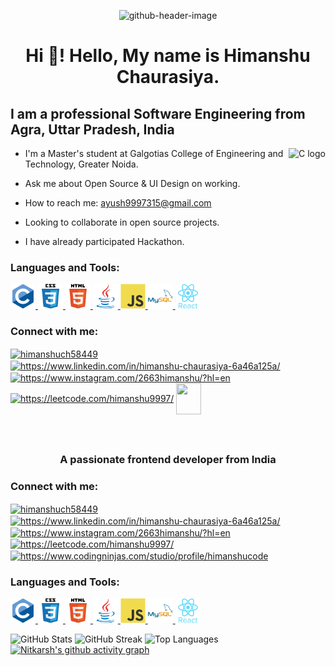 
<p align="center">
  <img src="https://github.com/himanshu9997/himanshu9997/assets/137139619/6fee246b-9ece-49e3-afd8-be8f1a2bb889" alt="github-header-image">
</p>



<h1 align="center">Hi 👋! Hello, My name is Himanshu Chaurasiya.</h1>
<h2>I am a professional Software Engineering from Agra, Uttar Pradesh, India</h2>
<img align="right" src="https://www.bypeople.com/wp-content/uploads/2019/03/people-at-work.gif" height="200" alt="C logo"  />

- I'm a Master's student at Galgotias College of Engineering and Technology, Greater Noida.
  
- Ask me about Open Source & UI Design on working.
  
- How to reach me: ayush9997315@gmail.com
  
- Looking to collaborate in open source projects.
  
- I have already participated Hackathon.


</div>

<h3 align="left">Languages and Tools:</h3>
<p align="left"> <a href="https://www.cprogramming.com/" target="_blank" rel="noreferrer"> <img src="https://raw.githubusercontent.com/devicons/devicon/master/icons/c/c-original.svg" alt="c" width="40" height="40"/> </a> <a href="https://www.w3schools.com/css/" target="_blank" rel="noreferrer"> <img src="https://raw.githubusercontent.com/devicons/devicon/master/icons/css3/css3-original-wordmark.svg" alt="css3" width="40" height="40"/> </a> <a href="https://www.w3.org/html/" target="_blank" rel="noreferrer"> <img src="https://raw.githubusercontent.com/devicons/devicon/master/icons/html5/html5-original-wordmark.svg" alt="html5" width="40" height="40"/> </a> <a href="https://www.java.com" target="_blank" rel="noreferrer"> <img src="https://raw.githubusercontent.com/devicons/devicon/master/icons/java/java-original.svg" alt="java" width="40" height="40"/> </a> <a href="https://developer.mozilla.org/en-US/docs/Web/JavaScript" target="_blank" rel="noreferrer"> <img src="https://raw.githubusercontent.com/devicons/devicon/master/icons/javascript/javascript-original.svg" alt="javascript" width="40" height="40"/> </a> <a href="https://www.mysql.com/" target="_blank" rel="noreferrer"> <img src="https://raw.githubusercontent.com/devicons/devicon/master/icons/mysql/mysql-original-wordmark.svg" alt="mysql" width="40" height="40"/> </a> <a href="https://reactjs.org/" target="_blank" rel="noreferrer"> <img src="https://raw.githubusercontent.com/devicons/devicon/master/icons/react/react-original-wordmark.svg" alt="react" width="40" height="40"/> </a> </p>

<h3 align="left">Connect with me:</h3>
<p align="left">
<a href="https://twitter.com/himanshuch58449" target="blank"><img align="center" src="https://raw.githubusercontent.com/rahuldkjain/github-profile-readme-generator/master/src/images/icons/Social/twitter.svg" alt="himanshuch58449" height="30" width="40" /></a>
<a href="https://linkedin.com/in/https://www.linkedin.com/in/himanshu-chaurasiya-6a46a125a/" target="blank"><img align="center" src="https://raw.githubusercontent.com/rahuldkjain/github-profile-readme-generator/master/src/images/icons/Social/linked-in-alt.svg" alt="https://www.linkedin.com/in/himanshu-chaurasiya-6a46a125a/" height="30" width="40" /></a>
<a href="https://instagram.com/https://www.instagram.com/2663himanshu/?hl=en" target="blank"><img align="center" src="https://raw.githubusercontent.com/rahuldkjain/github-profile-readme-generator/master/src/images/icons/Social/instagram.svg" alt="https://www.instagram.com/2663himanshu/?hl=en" height="30" width="40" /></a>
<a href="https://www.leetcode.com/https://leetcode.com/himanshu9997/" target="blank"><img align="center" src="https://raw.githubusercontent.com/rahuldkjain/github-profile-readme-generator/master/src/images/icons/Social/leet-code.svg" alt="https://leetcode.com/himanshu9997/" height="30" width="40" /></a>
  <a href="https://www.codingninjas.com/studio/profile/HimanshuCode" target="Black"><img align="center" src="https://www.bing.com/th?id=OIP.LYN6kZLNCmjKMyIW6fD7FAHaHa&w=98&h=106&c=8&rs=1&qlt=90&o=6&pid=3.1&rm=2" height="50" width="40" /></a>

</p>


###

<br clear="both">

###





<h3 align="center">A passionate frontend developer from India</h3>

<h3 align="left">Connect with me:</h3>
<p align="left">
<a href="https://twitter.com/himanshuch58449" target="blank"><img align="center" src="https://raw.githubusercontent.com/rahuldkjain/github-profile-readme-generator/master/src/images/icons/Social/twitter.svg" alt="himanshuch58449" height="30" width="40" /></a>
<a href="https://linkedin.com/in/https://www.linkedin.com/in/himanshu-chaurasiya-6a46a125a/" target="blank"><img align="center" src="https://raw.githubusercontent.com/rahuldkjain/github-profile-readme-generator/master/src/images/icons/Social/linked-in-alt.svg" alt="https://www.linkedin.com/in/himanshu-chaurasiya-6a46a125a/" height="30" width="40" /></a>
<a href="https://instagram.com/https://www.instagram.com/2663himanshu/?hl=en" target="blank"><img align="center" src="https://raw.githubusercontent.com/rahuldkjain/github-profile-readme-generator/master/src/images/icons/Social/instagram.svg" alt="https://www.instagram.com/2663himanshu/?hl=en" height="30" width="40" /></a>
<a href="https://www.leetcode.com/https://leetcode.com/himanshu9997/" target="blank"><img align="center" src="https://raw.githubusercontent.com/rahuldkjain/github-profile-readme-generator/master/src/images/icons/Social/leet-code.svg" alt="https://leetcode.com/himanshu9997/" height="30" width="40" /></a>
<a href="https://www.hackerearth.com/https://www.codingninjas.com/studio/profile/himanshucode" target="blank"><img align="center" src="https://raw.githubusercontent.com/rahuldkjain/github-profile-readme-generator/master/src/images/icons/Social/hackerearth.svg" alt="https://www.codingninjas.com/studio/profile/himanshucode" height="30" width="40" /></a>
</p>

<h3 align="left">Languages and Tools:</h3>
<p align="left"> <a href="https://www.cprogramming.com/" target="_blank" rel="noreferrer"> <img src="https://raw.githubusercontent.com/devicons/devicon/master/icons/c/c-original.svg" alt="c" width="40" height="40"/> </a> <a href="https://www.w3schools.com/css/" target="_blank" rel="noreferrer"> <img src="https://raw.githubusercontent.com/devicons/devicon/master/icons/css3/css3-original-wordmark.svg" alt="css3" width="40" height="40"/> </a> <a href="https://www.w3.org/html/" target="_blank" rel="noreferrer"> <img src="https://raw.githubusercontent.com/devicons/devicon/master/icons/html5/html5-original-wordmark.svg" alt="html5" width="40" height="40"/> </a> <a href="https://www.java.com" target="_blank" rel="noreferrer"> <img src="https://raw.githubusercontent.com/devicons/devicon/master/icons/java/java-original.svg" alt="java" width="40" height="40"/> </a> <a href="https://developer.mozilla.org/en-US/docs/Web/JavaScript" target="_blank" rel="noreferrer"> <img src="https://raw.githubusercontent.com/devicons/devicon/master/icons/javascript/javascript-original.svg" alt="javascript" width="40" height="40"/> </a> <a href="https://www.mysql.com/" target="_blank" rel="noreferrer"> <img src="https://raw.githubusercontent.com/devicons/devicon/master/icons/mysql/mysql-original-wordmark.svg" alt="mysql" width="40" height="40"/> </a> <a href="https://reactjs.org/" target="_blank" rel="noreferrer"> <img src="https://raw.githubusercontent.com/devicons/devicon/master/icons/react/react-original-wordmark.svg" alt="react" width="40" height="40"/> </a> </p>






![GitHub Stats](https://github-readme-stats.vercel.app/api?username=himanshu9997&theme=highcontrast&hide_border=false&include_all_commits=true&count_private=false)
![GitHub Streak](https://github-readme-streak-stats.herokuapp.com/?user=himanshu9997&theme=highcontrast&hide_border=false)
![Top Languages](https://github-readme-stats.vercel.app/api/top-langs/?username=himanshu9997&theme=highcontrast&hide_border=false&include_all_commits=true&count_private=false&layout=compact)
[![Nitkarsh's github activity graph](https://github-readme-activity-graph.vercel.app/graph?username=himanshu9997&theme=chartreuse-dark)](https://github.com/himanshu9997/github-readme-activity-graph)
